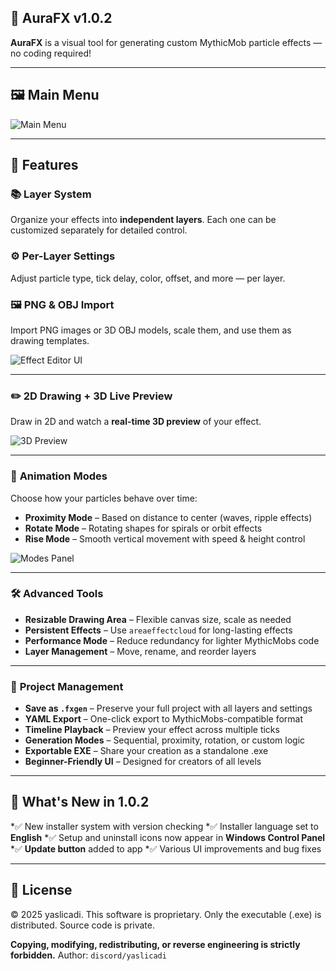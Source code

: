 
## 🎉 AuraFX v1.0.2

**AuraFX** is a visual tool for generating custom MythicMob particle effects — no coding required!

---

## 🖼️ Main Menu

![Main Menu](https://github.com/user-attachments/assets/eb9311a7-db5d-4392-bd37-433cf2cdccee)

---

## 🧩 Features

### 📚 **Layer System**

Organize your effects into **independent layers**. Each one can be customized separately for detailed control.

### ⚙️ **Per-Layer Settings**

Adjust particle type, tick delay, color, offset, and more — per layer.

### 🖼️ **PNG & OBJ Import**

Import PNG images or 3D OBJ models, scale them, and use them as drawing templates.

![Effect Editor UI](https://github.com/user-attachments/assets/c47d7f90-b3b5-47b6-9f99-04d6d5c1e310)

---

### ✏️ **2D Drawing + 3D Live Preview**

Draw in 2D and watch a **real-time 3D preview** of your effect.

![3D Preview](https://github.com/user-attachments/assets/6b7e552f-5d01-42ac-9551-a545c1c03000)

---

### 🔁 **Animation Modes**

Choose how your particles behave over time:

* **Proximity Mode** – Based on distance to center (waves, ripple effects)
* **Rotate Mode** – Rotating shapes for spirals or orbit effects
* **Rise Mode** – Smooth vertical movement with speed & height control

![Modes Panel](https://github.com/user-attachments/assets/89eca5ec-a706-4d6a-a785-45cb840a66f5)

---

### 🛠️ **Advanced Tools**

* **Resizable Drawing Area** – Flexible canvas size, scale as needed
* **Persistent Effects** – Use `areaeffectcloud` for long-lasting effects
* **Performance Mode** – Reduce redundancy for lighter MythicMobs code
* **Layer Management** – Move, rename, and reorder layers

---

### 💾 **Project Management**

* **Save as `.fxgen`** – Preserve your full project with all layers and settings
* **YAML Export** – One-click export to MythicMobs-compatible format
* **Timeline Playback** – Preview your effect across multiple ticks
* **Generation Modes** – Sequential, proximity, rotation, or custom logic
* **Exportable EXE** – Share your creation as a standalone .exe
* **Beginner-Friendly UI** – Designed for creators of all levels

---

## 🚀 What's New in 1.0.2

*✅ New installer system with version checking
*✅ Installer language set to **English**
*✅ Setup and uninstall icons now appear in **Windows Control Panel**
*✅ **Update button** added to app
*✅ Various UI improvements and bug fixes

---

## 📜 License

© 2025 yaslicadi. This software is proprietary.
Only the executable (.exe) is distributed. Source code is private.

**Copying, modifying, redistributing, or reverse engineering is strictly forbidden.**
Author: `discord/yaslicadi`

